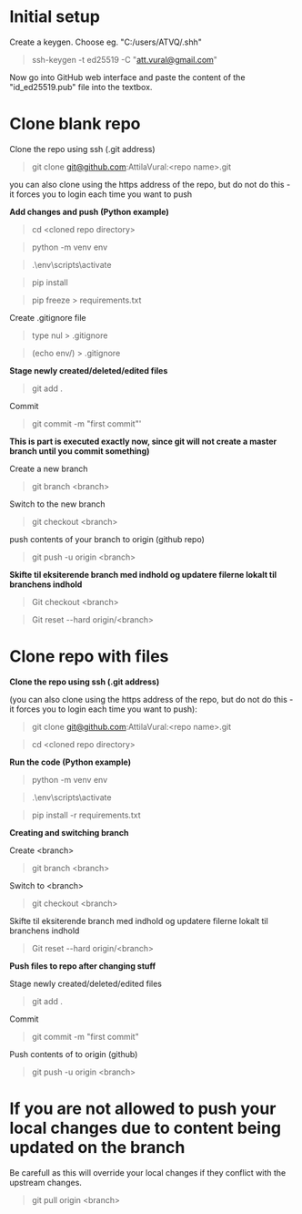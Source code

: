 # Initial setup

Create a keygen. Choose eg. "C:/users/ATVQ/.shh"
> ssh-keygen -t ed25519 -C "att.vural@gmail.com"

Now go into GitHub web interface and paste the content of the "id_ed25519.pub" file into the textbox.

# Clone blank repo
Clone the repo using ssh (.git address)
> git clone git@github.com:AttilaVural:\<repo name>.git
  
you can also clone using the https address of the repo, but do not do this - it forces you to login each time you want to push

**Add changes and push (Python example)**
> cd \<cloned repo directory>
  
> python -m venv env
  
> .\env\scripts\activate
  
> pip install <your desired libraries>
  
> pip freeze > requirements.txt

Create .gitignore file
> type nul > .gitignore
  
> (echo env/) > .gitignore

**Stage newly created/deleted/edited files**
> git add .
  
Commit
> git commit -m "first commit"'

**This is part is executed exactly now, since git will not create a master branch until you commit something)**

Create a new branch
> git branch \<branch>
  
Switch to the new branch
> git checkout \<branch>

push contents of your branch to origin (github repo)
> git push -u origin \<branch>

**Skifte til eksiterende branch med indhold og updatere filerne lokalt til branchens indhold**
> Git checkout \<branch>
  
> Git reset --hard origin/\<branch>
  
# Clone repo with files

**Clone the repo using ssh (.git address)**

  (you can also clone using the https address of the repo, but do not do this - it forces you to login each time you want to push):
> git clone git@github.com:AttilaVural:\<repo name>.git

> cd \<cloned repo directory>

**Run the code (Python example)**
> python -m venv env
  
> .\env\scripts\activate
  
> pip install -r requirements.txt

**Creating and switching branch**
  
Create \<branch>
> git branch \<branch>

Switch to \<branch>
> git checkout \<branch>

Skifte til eksiterende branch med indhold og updatere filerne lokalt til branchens indhold
> Git reset --hard origin/\<branch>

**Push files to repo after changing stuff**
  
Stage newly created/deleted/edited files
> git add .
  
Commit
> git commit -m "first commit"
  
Push contents of <branch> to origin (github)
> git push -u origin \<branch>

# If you are not allowed to push your local changes due to content being updated on the branch
Be carefull as this will override your local changes if they conflict with the upstream changes.
> git pull origin \<branch>

